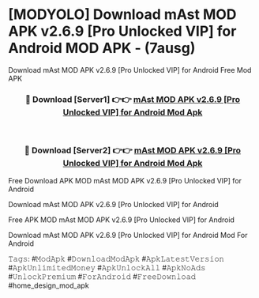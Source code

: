# [MODYOLO] Download mAst MOD APK v2.6.9 [Pro Unlocked VIP] for Android MOD APK - (7ausg)
Download mAst MOD APK v2.6.9 [Pro Unlocked VIP] for Android Free Mod APK

<div align="center">
<h3>🔴 Download [Server1] 👉👉 <a href="https://apk-comot.site?title=mAst_MOD_APK_v2.6.9_[Pro_Unlocked_VIP]_for_Android">mAst MOD APK v2.6.9 [Pro Unlocked VIP] for Android Mod Apk</a></h3><br>

<h3>🔴 Download [Server2] 👉👉 <a href="https://apk-comot.site?title=mAst_MOD_APK_v2.6.9_[Pro_Unlocked_VIP]_for_Android">mAst MOD APK v2.6.9 [Pro Unlocked VIP] for Android Mod Apk</a></h3>
</div>


Free Download APK MOD mAst MOD APK v2.6.9 [Pro Unlocked VIP] for Android

Download mAst MOD APK v2.6.9 [Pro Unlocked VIP] for Android 

Free APK MOD mAst MOD APK v2.6.9 [Pro Unlocked VIP] for Android 

Download mAst MOD APK v2.6.9 [Pro Unlocked VIP] for Android Mod For Android

𝚃𝚊𝚐𝚜: #𝙼𝚘𝚍𝙰𝚙𝚔 #𝙳𝚘𝚠𝚗𝚕𝚘𝚊𝚍𝙼𝚘𝚍𝙰𝚙𝚔 #𝙰𝚙𝚔𝙻𝚊𝚝𝚎𝚜𝚝𝚅𝚎𝚛𝚜𝚒𝚘𝚗 #𝙰𝚙𝚔𝚄𝚗𝚕𝚒𝚖𝚒𝚝𝚎𝚍𝙼𝚘𝚗𝚎𝚢 #𝙰𝚙𝚔𝚄𝚗𝚕𝚘𝚌𝚔𝙰𝚕𝚕 #𝙰𝚙𝚔𝙽𝚘𝙰𝚍𝚜 #𝚄𝚗𝚕𝚘𝚌𝚔𝙿𝚛𝚎𝚖𝚒𝚞𝚖 #𝙵𝚘𝚛𝙰𝚗𝚍𝚛𝚘𝚒𝚍 #𝙵𝚛𝚎𝚎𝙳𝚘𝚠𝚗𝚕𝚘𝚊𝚍 #home_design_mod_apk